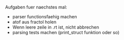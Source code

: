 Aufgaben fuer naechstes mal:
- parser functionsfaehig machen
- atof aus fractol holen
- Wenn leere zeile in .rt ist, nicht abbrechen
- parsing tests machen (print_struct funktion oder so)
